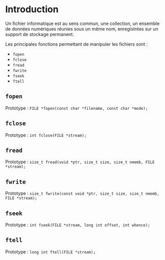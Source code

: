 # Introduction

Un fichier informatique est au sens commun, une collection, un ensemble de données numériques réunies sous un même nom, enregistrées sur un support de stockage permanent.

Les principales fonctions permettant de manipuler les fichiers sont : 
- `fopen`
- `fclose`
- `fread`
- `fwrite`
- `fseek`
- `ftell`

## `fopen`
Prototype : `FILE *fopen(const char *filename, const char *mode);`

## `fclose`
Prototype : `int fclose(FILE *stream);`

## `fread`
Prototype : `size_t fread(void *ptr, size_t size, size_t nmemb, FILE *stream);`

## `fwrite`
Prototype : `size_t fwrite(const void *ptr, size_t size, size_t nmemb, FILE *stream);`

## `fseek`
Prototype : `int fseek(FILE *stream, long int offset, int whence);`

## `ftell`
Prototype : `long int ftell(FILE *stream);`